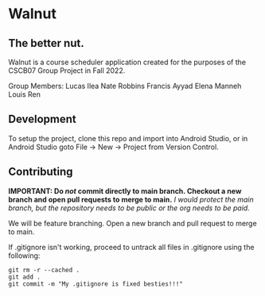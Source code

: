 # Walnut
## The better nut.

Walnut is a course scheduler application created for the purposes of the 
CSCB07 Group Project in Fall 2022.

Group Members:
Lucas Ilea
Nate Robbins
Francis Ayyad
Elena Manneh
Louis Ren

## Development

To setup the project, clone this repo and import into Android Studio, or 
in Android Studio goto File -> New -> Project from Version Control.

## Contributing

**IMPORTANT: Do _not_ commit directly to main branch. Checkout a new 
branch and open pull requests to merge to main.** 
*I would protect the main branch, but the repository needs to be public 
or the org needs to be paid.*

We will be feature branching. Open a new branch and pull request to merge 
to main.

If .gitignore isn't working, proceed to untrack all files in .gitignore 
using the following:

```
git rm -r --cached .
git add .
git commit -m "My .gitignore is fixed besties!!!"
```
